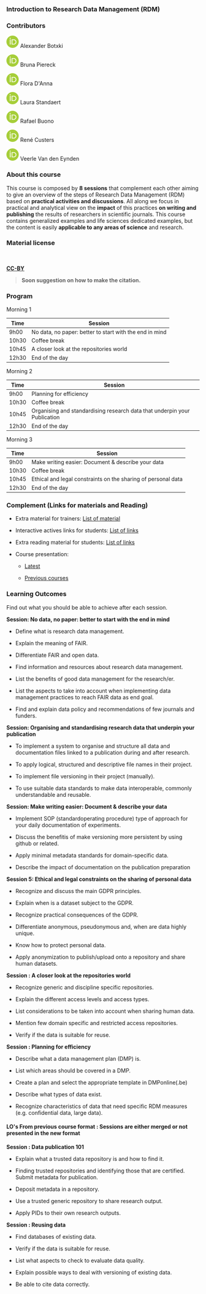 ### Introduction to Research Data Management (RDM)

### Contributors

[![ORCID](https://raw.githubusercontent.com/vibbits/rdm-introductory-course/main/images/logos/32px-ORCID_iD.svg.png)](https://orcid.org/0000-0001-6691-4233) Alexander Botxki

[![ORCID](https://raw.githubusercontent.com/vibbits/rdm-introductory-course/main/images/logos/32px-ORCID_iD.svg.png)](https://orcid.org/0000-0001-5958-0669) Bruna Piereck

[![ORCID](https://raw.githubusercontent.com/vibbits/rdm-introductory-course/main/images/logos/32px-ORCID_iD.svg.png)](https://orcid.org/0000-0003-4665-6673) Flora D'Anna

[![ORCID](https://raw.githubusercontent.com/vibbits/rdm-introductory-course/main/images/logos/32px-ORCID_iD.svg.png)](https://orcid.org/0000-0003-1208-4160) Laura Standaert

[![ORCID](https://raw.githubusercontent.com/vibbits/rdm-introductory-course/main/images/logos/32px-ORCID_iD.svg.png)](https://orcid.org/0000-0002-6675-3836) Rafael Buono

[![ORCID](https://raw.githubusercontent.com/vibbits/rdm-introductory-course/main/images/logos/32px-ORCID_iD.svg.png)](https://orcid.org/0000-0003-1382-3543) René Custers

[![ORCID](https://raw.githubusercontent.com/vibbits/rdm-introductory-course/main/images/logos/32px-ORCID_iD.svg.png)](https://orcid.org/0000-0003-2542-2747) Veerle Van den Eynden

### About this course

This course is composed by **8 sessions** that complement each other aiming to give an overview of the steps of Research Data Management (RDM) based on **practical activities and discussions**. All along we focus in practical and analytical view on the **impact** of this practices **on writing and publishing** the results of researchers in scientific journals. This course contains generalized examples and life sciences dedicated examples, but the content is easily **applicable to any areas of science** and research.

### Material license

<img src="https://raw.githubusercontent.com/vibbits/rdm-course-2022/main/images/logos/CC-by.png" title="" alt="" width="143">

[**CC-BY**](https://creativecommons.org/licenses/by/4.0/)

> **Soon suggestion on how to make the citation.**

### Program

Morning 1

| Time  | Session                                                                   |
| ----- | ------------------------------------------------------------------------- |
| 9h00  | No data, no paper: better to start with the end in mind                   |
| 10h30 | Coffee break                                                              |
| 10h45 | A closer look at the repositories world                                   |
| 12h30 | End of the day                                                            |

Morning 2

| Time  | Session                                                                   |
| ----- | ------------------------------------------------------------------------- |
| 9h00  | Planning for efficiency                                                   |
| 10h30 | Coffee break                                                              |
| 10h45 | Organising and standardising research data that underpin your Publication |
| 12h30 | End of the day                                                            |


Morning 3

| Time  | Session                                                                   |
| ----- | ------------------------------------------------------------------------- |
| 9h00  | Make writing easier: Document & describe your data                        |
| 10h30 | Coffee break                                                              |
| 10h45 | Ethical and legal constraints on the sharing of personal data             |
| 12h30 | End of the day                                                            |


### Complement (Links for materials and Reading)

- Extra material for trainers: [List of material](https://github.com/vibbits/rdm-course-2022/blob/main/activities/Material_4trainers.md)

- Interactive actives links for students: [List of links](https://github.com/vibbits/rdm-introductory-course/blob/main/activities/Material_ACTIVITY_LINKS.md)

- Extra reading material for students: [List of links](https://github.com/vibbits/rdm-introductory-course/blob/main/activities/Material_4trainers.md)

- Course presentation:
  
  - [Latest](https://github.com/vibbits/rdm-introductory-course/tree/main/presentations)
  
  - [Previous courses](https://github.com/vibbits/rdm-introductory-course/tags)

### Learning Outcomes

Find out what you should be able to achieve after each session.

**Session: No data, no paper: better to start with the end in mind**

- Define what is research data management.

- Explain the meaning of FAIR.

- Differentiate FAIR and open data.

- Find information and resources about research data management.

- List the benefits of good data management for the research/er.

- List the aspects to take into account when implementing data management practices to reach FAIR data as end goal.

- Find and explain data policy and recommendations of few journals and funders.

**Session: Organising and standardising research data that underpin your publication**

- To implement a system to organise and structure all data and documentation files linked to a publication during and after research.

- To apply logical, structured and descriptive file names in their project.

- To implement file versioning in their project (manually).

- To use suitable data standards to make data interoperable, commonly understandable and reusable.

**Session: Make writing easier: Document & describe your data**

- Implement SOP (standardoperating procedure) type of approach for your daily documentation of experiments.

- Discuss the benefitis of make versioning more persistent by using github or related.

- Apply minimal metadata standards for domain-specific data.

- Describe the impact of documentation on the publication preparation


**Session 5: Ethical and legal constraints on the sharing of personal data**

- Recognize and discuss the main GDPR principles.

- Explain when is a dataset subject to the GDPR.

- Recognize practical consequences of the GDPR.

- Differentiate anonymous, pseudonymous and, when are data highly unique.

- Know how to protect personal data.

- Apply anonymization to publish/upload onto a repository and share human datasets.


**Session : A closer look at the repositories world**

- Recognize generic and discipline specific repositories.

- Explain the different access levels and access types.

- List considerations to be taken into account when sharing human data.

- Mention few domain specific and restricted access repositories.

- Verify if the data is suitable for reuse.


**Session : Planning for efficiency**

- Describe what a data management plan (DMP) is.

- List which areas should be covered in a DMP.

- Create a plan and select the appropriate template in DMPonline(.be)

- Describe what types of data exist.

- Recognize characteristics of data that need specific RDM measures (e.g. confidential data, large data).

#### LO's From previous course format :  Sessions are either merged or not presented in the new format

**Session : Data publication 101**

- Explain what a trusted data repository is and how to find it.

- Finding trusted repositories and identifying those that are certified.
  Submit metadata for publication.

- Deposit metadata in a repository.

- Use a trusted generic repository to share research output.

- Apply PIDs to their own research outputs.


**Session : Reusing data**

- Find databases of existing data.

- Verify if the data is suitable for reuse.

- List what aspects to check to evaluate data quality.

- Explain possible ways to deal with versioning of existing data.

- Be able to cite data correctly.

